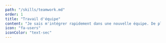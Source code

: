 ```yaml
---
path: "/skills/teamwork.md"
order: 1
title: "Travail d'équipe"
content: "Je sais m'intégrer rapidement dans une nouvelle équipe. De plus, je suis capable d'exposer clairement mon point de vue, contraintes et délais dans un projet."
icon: "fa-users"
iconColor: "text-sec"
---
```

